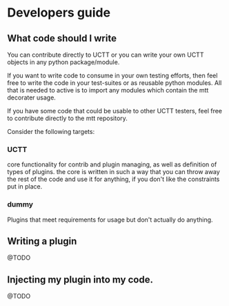 # Developers guide

## What code should I write

You can contribute directly to UCTT or you can write your own UCTT objects in any
python package/module.

If you want to write code to consume in your own testing efforts, then feel free
to write the code in your test-suites or as reusable python modules.
All that is needed to active is to import any modules which contain the mtt
decorater usage.

If you have some code that could be usable to other UCTT testers, feel free to
contribute directly to the mtt repository.

Consider the following targets:

### UCTT

core functionality for contrib and plugin managing, as well as definition of
types of plugins.
the core is written in such a way that you can throw away the rest of the code
and use it for anything, if you don't like the constraints put in place.

### dummy

Plugins that meet requirements for usage but don't actually do anything.

## Writing a plugin

@TODO

## Injecting my plugin into my code.

@TODO
